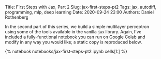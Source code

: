 Title: First Steps with Jax, Part 2
Slug: jax-first-steps-pt2
Tags: jax, autodiff, programming, mlp, deep learning
Date: 2020-09-24 23:00
Authors: Daniel Rothenberg

In the second part of this series, we build a simple multilayer perceptron
using some of the tools available in the vanilla `jax` library. Again,
I've included a fully-functional notebook you can run on Google Colab
and modify in any way you would like; a static copy is reproduced below.

{% notebook notebooks/jax-first-steps-pt2.ipynb cells[1:] %}

